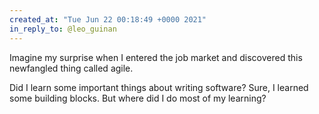 ```yaml
---
created_at: "Tue Jun 22 00:18:49 +0000 2021"
in_reply_to: @leo_guinan
---
```


Imagine my surprise when I entered the job market and discovered this newfangled thing called agile.

Did I learn some important things about writing software? Sure, I learned some building blocks. But where did I do most of my learning?